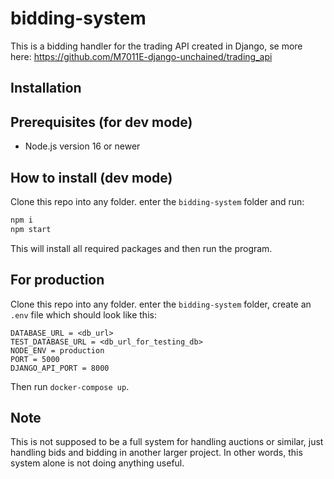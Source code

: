 # bidding-system

This is a bidding handler for the trading API created in Django, se more here: <https://github.com/M7011E-django-unchained/trading_api>

## Installation

## Prerequisites (for dev mode)

- Node.js version 16 or newer

## How to install (dev mode)

Clone this repo into any folder. enter the `bidding-system` folder and run:

```bash
npm i
npm start
```

This will install all required packages and then run the program.

## For production

Clone this repo into any folder. enter the `bidding-system` folder, create an `.env` file which should look like this:

```environment
DATABASE_URL = <db_url>
TEST_DATABASE_URL = <db_url_for_testing_db>
NODE_ENV = production
PORT = 5000
DJANGO_API_PORT = 8000
```

Then run `docker-compose up`.

## Note

This is not supposed to be a full system for handling auctions or similar, just handling bids and bidding in another larger project. In other words, this system alone is not doing anything useful.
